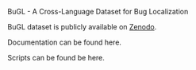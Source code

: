 BuGL - A Cross-Language Dataset for Bug Localization

BuGL dataset is publicly available on [Zenodo](https://zenodo.org/record/3653836#.Xj1kl2gzbIU).

Documentation can be found here.

Scripts can be found be here.

